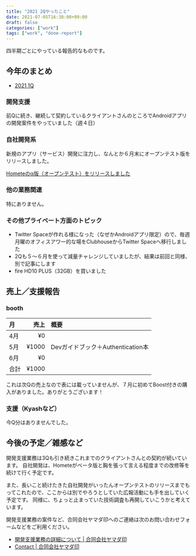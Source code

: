 ```yaml
---
title: "2021 2Qやったこと"
date: 2021-07-05T16:30:00+09:00
draft: false
categories: ["work"]
tags: ["work", "done-report"]
---
```


四半期ごとにやっている報告的なものです。

## 今年のまとめ

- [2021 1Q](/note/yamacraft-2021-1q-done/)

### 開発支援

前Qに続き、継続して契約しているクライアントさんのところでAndroidアプリの開発案件をやっていました（週４日）

### 自社開発系

新規のアプリ（サービス）開発に注力し、なんとか６月末にオープンテスト版をリリースしました。

[Hometeのα版（オープンテスト）をリリースしました](/note/release-homete-alpha/)

### 他の業務関連

特にありません。

### その他プライベート方面のトピック

- Twitter Spaceが作れる様になった（なぜかAndroidアプリ限定）ので、毎週月曜のオフィスアワー的な場をClubhouseからTwitter Spaceへ移行しました
- 2Qも５〜６月を使って減量チャレンジしていましたが、結果は前回と同様、別で記事にします
- fire HD10 PLUS（32GB）を買いました

## 売上／支援報告

### booth

月|売上|概要
:--|--:|:--
4月|¥0| 
5月|¥1000| Devガイドブック＋Authentication本
6月|¥0|
合計|¥1000|

これは次Qの売上なので表には載っていませんが、７月に初めてBoost付きの購入がありました。ありがとうございます！

### 支援（Kyashなど）

今Q分はありませんでした。

## 今後の予定／雑感など

開発支援業務は3Qも引き続きこれまでのクライアントさんとの契約が続いています。
自社開発は、Hometeがベータ版と胸を張って言える程度までの改修等を続けて行く予定です。

また、長いこと続けたきた自社開発がいったんオープンテストのリリースまでもってこれたので、ここからは別でやろうとしていた広報活動にも手を出していく予定です。
同様に、ちょっと止まっていた技術調査も再開していこうかと考えています。

開発支援業務の案件など、合同会社ヤマダ印へのご連絡は次のお問い合わせフォームなどをご利用ください。

- [開発支援業務の詳細について \| 合同会社ヤマダ印](https://yamadajirushi.co.jp/development-support-detail/)
- [Contact \| 合同会社ヤマダ印](https://yamadajirushi.co.jp/contact/)
